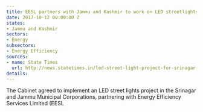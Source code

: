 ```yaml
---
title: EESL partners with Jammu and Kashmir to work on LED streetlights in the state
date: 2017-10-12 00:00:00 Z
states:
- Jammu and Kashmir
sectors:
- Energy
subsectors:
- Energy Efficiency
sources:
- name: State Times
  url: http://news.statetimes.in/led-street-light-project-for-srinagar-jammu-approved-jktpo-to-be-joint-venture-co/
details: 
---
```


The Cabinet agreed to implement an LED street lights project in the Srinagar and Jammu Municipal Corporations, partnering with Energy Efficiency Services Limited (EESL
